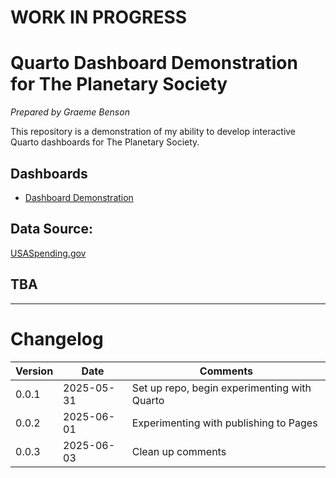 # WORK IN PROGRESS

# Quarto Dashboard Demonstration for The Planetary Society
*Prepared by Graeme Benson*

This repository is a demonstration of my ability to develop interactive Quarto dashboards for The Planetary Society.

## Dashboards
- [Dashboard Demonstration](https://www.graeme.space/DashboardDemo/dashboard.html)

## Data Source:
[USASpending.gov](https://www.usaspending.gov/)

## TBA


___
# Changelog
| Version | Date | Comments |
|---|---|---|
| 0.0.1 | 2025-05-31 | Set up repo, begin experimenting with Quarto |
| 0.0.2 | 2025-06-01 | Experimenting with publishing to Pages |
| 0.0.3 | 2025-06-03 | Clean up comments |
